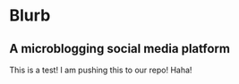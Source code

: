 # Blurb
## A microblogging social media platform

This is a test! I am pushing this to our repo! Haha!